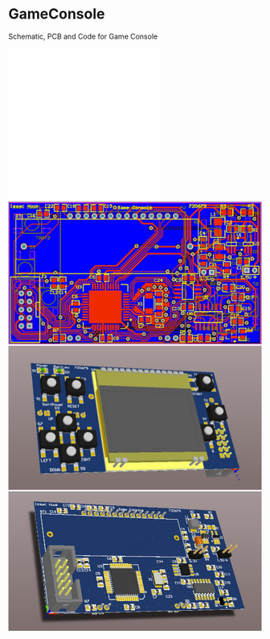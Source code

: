 # GameConsole
Schematic, PCB and Code for Game Console

![alt text](imgs/schematic_top.pdf "Schematic (Top)")
![alt text](imgs/schematic_power.pdf "Schematic (Power)")
![alt text](imgs/PCB.jpg "PCB Design")
![alt text](imgs/front_3d.jpg "Front of Game Console (3D)")
![alt text](imgs/back_3d.jpg "Back of Game Console (3D)")


